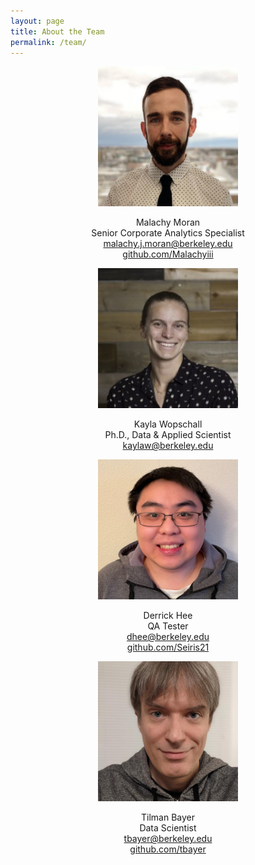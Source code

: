 ```yaml
---
layout: page
title: About the Team
permalink: /team/
---
```


<p align="center">
  <img width="224" height="224" src="../images/mal.png">
</p>
<center>Malachy Moran</center>
<center>Senior Corporate Analytics Specialist</center>
<center><a href = "mailto: malachy.j.moran@berkeley.edu">malachy.j.moran@berkeley.edu</a></center>
<center><a href="github.com/Malachyiii">github.com/Malachyiii</a></center>





<p align="center">
  <img width="224" height="224" src="../images/kayla.jpg">
</p>
<center>Kayla Wopschall</center>
<center>Ph.D., Data &  Applied Scientist</center>
<center><a href = "mailto: kaylaw@berkeley.edu">kaylaw@berkeley.edu</a></center>





<p align="center">
  <img width="224" height="224" src="../images/derrick.png">
</p>
<center>Derrick Hee</center>
<center>QA Tester</center>
<center><a href = "mailto: dhee@berkeley.edu">dhee@berkeley.edu</a></center>
<center><a href="github.com/Seiris21">github.com/Seiris21</a></center>





<p align="center">
  <img width="224" height="224" src="../images/tilman.png">
</p>
<center>Tilman Bayer</center>
<center>Data Scientist</center>
<center><center><a href = "mailto: tbayer@berkeley.edu">tbayer@berkeley.edu</a></center></center>
<center><a href="github.com/tbayer">github.com/tbayer</a></center>
